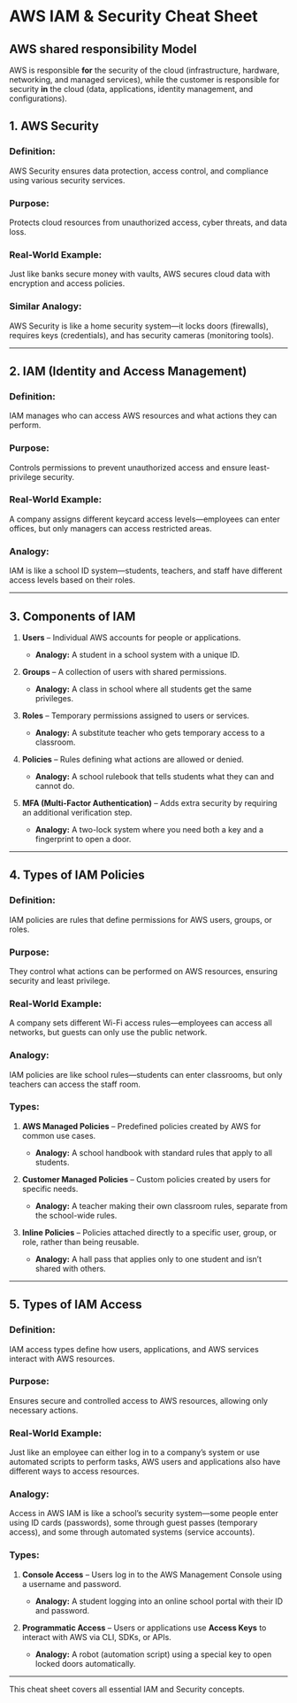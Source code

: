 # AWS IAM & Security Cheat Sheet

## **AWS shared responsibility Model**

AWS is responsible **for** the security of the cloud (infrastructure, hardware, networking, and managed services), while the customer is responsible for security **in** the cloud (data, applications, identity management, and configurations).


## **1. AWS Security**

### **Definition:**
AWS Security ensures data protection, access control, and compliance using various security services.

### **Purpose:**
Protects cloud resources from unauthorized access, cyber threats, and data loss.

### **Real-World Example:**
Just like banks secure money with vaults, AWS secures cloud data with encryption and access policies.

### **Similar Analogy:**
AWS Security is like a home security system—it locks doors (firewalls), requires keys (credentials), and has security cameras (monitoring tools).

---

## **2. IAM (Identity and Access Management)**

### **Definition:**
IAM manages who can access AWS resources and what actions they can perform.

### **Purpose:**
Controls permissions to prevent unauthorized access and ensure least-privilege security.

### **Real-World Example:**
A company assigns different keycard access levels—employees can enter offices, but only managers can access restricted areas.

### **Analogy:**
IAM is like a school ID system—students, teachers, and staff have different access levels based on their roles.

---

## **3. Components of IAM**

1. **Users** – Individual AWS accounts for people or applications.  
   - **Analogy:** A student in a school system with a unique ID.  

2. **Groups** – A collection of users with shared permissions.  
   - **Analogy:** A class in school where all students get the same privileges.  

3. **Roles** – Temporary permissions assigned to users or services.  
   - **Analogy:** A substitute teacher who gets temporary access to a classroom.  

4. **Policies** – Rules defining what actions are allowed or denied.  
   - **Analogy:** A school rulebook that tells students what they can and cannot do.   

5. **MFA (Multi-Factor Authentication)** – Adds extra security by requiring an additional verification step.  
   - **Analogy:** A two-lock system where you need both a key and a fingerprint to open a door.  

---

## **4. Types of IAM Policies**

### **Definition:**
IAM policies are rules that define permissions for AWS users, groups, or roles.

### **Purpose:**
They control what actions can be performed on AWS resources, ensuring security and least privilege.

### **Real-World Example:**
A company sets different Wi-Fi access rules—employees can access all networks, but guests can only use the public network.

### **Analogy:**
IAM policies are like school rules—students can enter classrooms, but only teachers can access the staff room.

### **Types:**

1. **AWS Managed Policies** – Predefined policies created by AWS for common use cases.  
   - **Analogy:** A school handbook with standard rules that apply to all students.  

2. **Customer Managed Policies** – Custom policies created by users for specific needs.  
   - **Analogy:** A teacher making their own classroom rules, separate from the school-wide rules.  

3. **Inline Policies** – Policies attached directly to a specific user, group, or role, rather than being reusable.  
   - **Analogy:** A hall pass that applies only to one student and isn’t shared with others.  

---

## **5. Types of IAM Access**

### **Definition:**
IAM access types define how users, applications, and AWS services interact with AWS resources.

### **Purpose:**
Ensures secure and controlled access to AWS resources, allowing only necessary actions.

### **Real-World Example:**
Just like an employee can either log in to a company’s system or use automated scripts to perform tasks, AWS users and applications also have different ways to access resources.

### **Analogy:**
Access in AWS IAM is like a school’s security system—some people enter using ID cards (passwords), some through guest passes (temporary access), and some through automated systems (service accounts).

### **Types:**

1. **Console Access** – Users log in to the AWS Management Console using a username and password.  
   - **Analogy:** A student logging into an online school portal with their ID and password.  

2. **Programmatic Access** – Users or applications use **Access Keys** to interact with AWS via CLI, SDKs, or APIs.  
   - **Analogy:** A robot (automation script) using a special key to open locked doors automatically.  

---

This cheat sheet covers all essential IAM and Security concepts.
